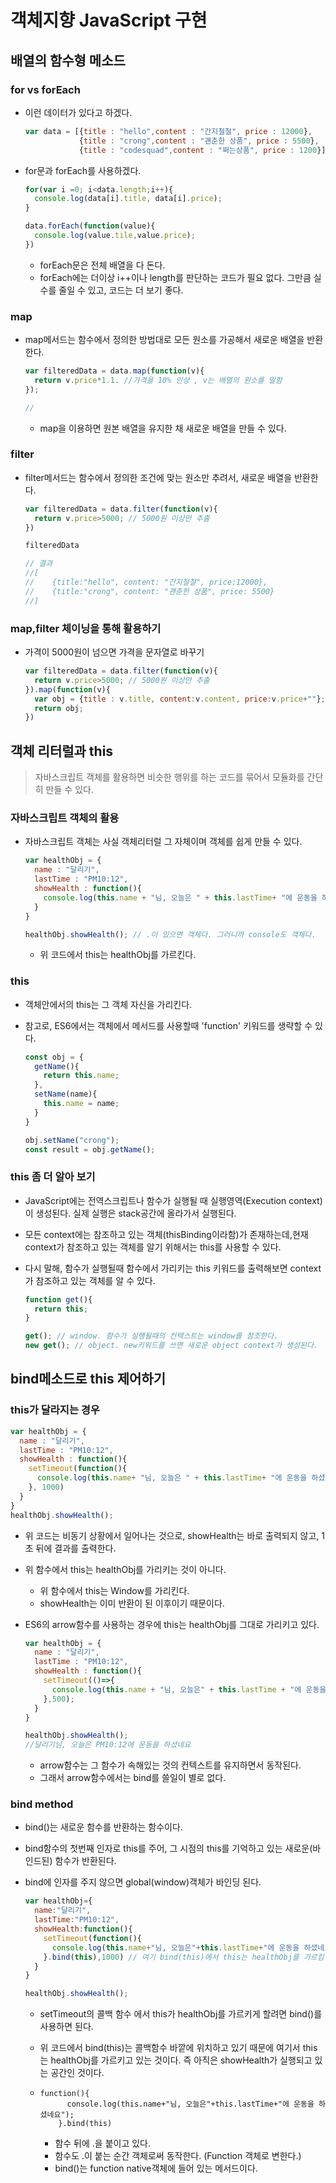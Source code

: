 # 객체지향 JavaScript 구현



## 배열의 함수형 메소드



### for vs forEach

+ 이런 데이터가 있다고 하겠다.

  ~~~javascript
  var data = [{title : "hello",content : "간지철철", price : 12000},
              {title : "crong",content : "괜춘한 상품", price : 5500},
              {title : "codesquad",content : "쩌는상품", price : 1200}];
  ~~~

+ for문과 forEach를 사용하겠다.

  ~~~javascript
  for(var i =0; i<data.length;i++){
    console.log(data[i].title, data[i].price);
  }
  
  data.forEach(function(value){
    console.log(value.tile,value.price);
  })
  ~~~

  + forEach문은 전체 배열을 다 돈다.
  + forEach에는 더이상 i++이나 length를 판단하는 코드가 필요 없다. 그만큼 실수를 줄일 수 있고, 코드는 더 보기 좋다.



### map

+ map메서드는 함수에서 정의한 방법대로 모든 원소를 가공해서 새로운 배열을 반환한다.

  ~~~javascript
  var filteredData = data.map(function(v){
  	return v.price*1.1. //가격을 10% 인상 , v는 배열의 원소를 말함
  });
  
  //
  ~~~

  + map을 이용하면 원본 배열을 유지한 채 새로운 배열을 만들 수 있다.



### filter

+ filter메서드는 함수에서 정의한 조건에 맞는 원소만 추려서, 새로운 배열을 반환한다.

  ~~~javascript
  var filteredData = data.filter(function(v){
    return v.price>5000; // 5000원 이상만 추출
  }) 
  
  filteredData
  
  // 결과
  //[
  //	{title:"hello", content: "간지철철", price:12000},
  //	{title:"crong", content: "괜춘한 상품", price: 5500}
  //]
  ~~~



### map,filter 체이닝을 통해 활용하기

+ 가격이 5000원이 넘으면 가격을 문자열로 바꾸기

  ~~~javascript
  var filteredData = data.filter(function(v){
    return v.price>5000; // 5000원 이상만 추출
  }).map(function(v){
    var obj = {title : v.title, content:v.content, price:v.price+""};
    return obj;
  }) 
  ~~~

  

## 객체 리터럴과 this

> 자바스크립트 객체를 활용하면 비슷한 행위를 하는 코드를 묶어서 모듈화를 간단히 만들 수 있다.



### 자바스크립트 객체의 활용

+ 자바스크립트 객체는 사실 객체리터럴 그 자체이며 객체를 쉽게 만들 수 있다.

  ~~~javascript
  var healthObj = {
  	name : "달리기",
    lastTime : "PM10:12",
    showHealth : function(){
      console.log(this.name + "님, 오늘은 " + this.lastTime+ "에 운동을 하셨네요");
    }
  }
  
  healthObj.showHealth(); // .이 있으면 객체다. 그러니까 console도 객체다.
  ~~~

  + 위 코드에서 this는 healthObj를 가르킨다.



### this

+ 객체안에서의 this는 그 객체 자신을 가리킨다.

+ 참고로,  ES6에서는 객체에서 메서드를 사용할때 'function' 키워드를 생략할 수 있다.

  ~~~javascript
  const obj = {
    getName(){
      return this.name;
    },
    setName(name){
      this.name = name;
    }
  }
  
  obj.setName("crong");
  const result = obj.getName();
  ~~~



### this 좀 더 알아 보기

+ JavaScript에는 전역스크립트나 함수가 실행될 때 실행영역(Execution context)이 생성된다. 실제 실행은 stack공간에 올라가서 실행된다.

+ 모든 context에는 참조하고 있는 객체(thisBinding이라함)가 존재하는데,현재 context가 참조하고 있는 객체를 알기 위해서는 this를 사용할 수 있다.

+ 다시 말해, 함수가 실행될때 함수에서 가리키는 this 키워드를 출력해보면 context가 참조하고 있는 객체를 알 수 있다.

  ~~~javascript
  function get(){
    return this;
  }
  
  get(); // window. 함수가 실행될때의 컨텍스트는 window를 참조한다.
  new get(); // object. new키워드를 쓰면 새로운 object context가 생성된다.
  ~~~

  

## bind메소드로 this 제어하기

### this가 달라지는 경우

~~~javascript
var healthObj = {
  name : "달리기",
  lastTime : "PM10:12",
  showHealth : function(){
    setTimeout(function(){
      console.log(this.name+ "님, 오늘은 " + this.lastTime+ "에 운동을 하셨네요");
    }, 1000)
  }
}
healthObj.showHealth();
~~~

+ 위 코드는 비동기 상황에서 일어나는 것으로, showHealth는 바로 출력되지 않고, 1초 뒤에 결과를 출력한다.

+ 위 함수에서 this는 healthObj를 가리키는 것이 아니다.

  + 위 함수에서 this는 Window를 가리킨다.
  + showHealth는 이미 반환이 된 이후이기 때문이다.

+ ES6의 arrow함수를 사용하는 경우에 this는 healthObj를 그대로 가리키고 있다.

  ~~~javascript
  var healthObj = {
    name : "달리기",
    lastTime : "PM10:12",
    showHealth : function(){
      setTimeout(()=>{
        console.log(this.name + "님, 오늘은" + this.lastTime + "에 운동을 하셨네요");
      },500);
    }
  }
  
  healthObj.showHealth();
  //달리기님, 오늘은 PM10:12에 운동을 하셨네요
  ~~~

  + arrow함수는 그 함수가 속해있는 것의 컨텍스트를 유지하면서 동작된다.
  + 그래서 arrow함수에서는 bind를 쓸일이 별로 없다.

### bind method

+ bind()는 새로운 함수를 반환하는 함수이다.

+ bind함수의 첫번째 인자로 this를 주어, 그 시점의 this를 기억하고 있는 새로운(바인드된) 함수가 반환된다.

+ bind에 인자를 주지 않으면 global(window)객체가 바인딩 된다.

  ~~~javascript
  var healthObj={
    name:"달리기",
    lastTime:"PM10:12",
    showHealth:function(){
      setTimeout(function(){
        console.log(this.name+"님, 오늘은"+this.lastTime+"에 운동을 하셨네요");
      }.bind(this),1000) // 여기 bind(this)에서 this는 healthObj를 가르킴
    }
  }
  
  healthObj.showHealth();
  ~~~

  + setTimeout의 콜백 함수 에서 this가 healthObj를 가르키게 할려면 bind()를 사용하면 된다.

  + 위 코드에서 bind(this)는 콜백함수 바깥에 위치하고 있기 때문에 여기서 this는 healthObj를 가르키고 있는 것이다. 즉 아직은 showHealth가 실행되고 있는 공간인 것이다.

  + ~~~
    function(){
          console.log(this.name+"님, 오늘은"+this.lastTime+"에 운동을 하셨네요");
        }.bind(this)
    ~~~

    + 함수 뒤에 .을 붙이고 있다.
    + 함수도 .이 붙는 순간 객체로써 동작한다. (Function 객체로 변한다.)
    + bind()는 function native객체에 들어 있는 메서드이다.



